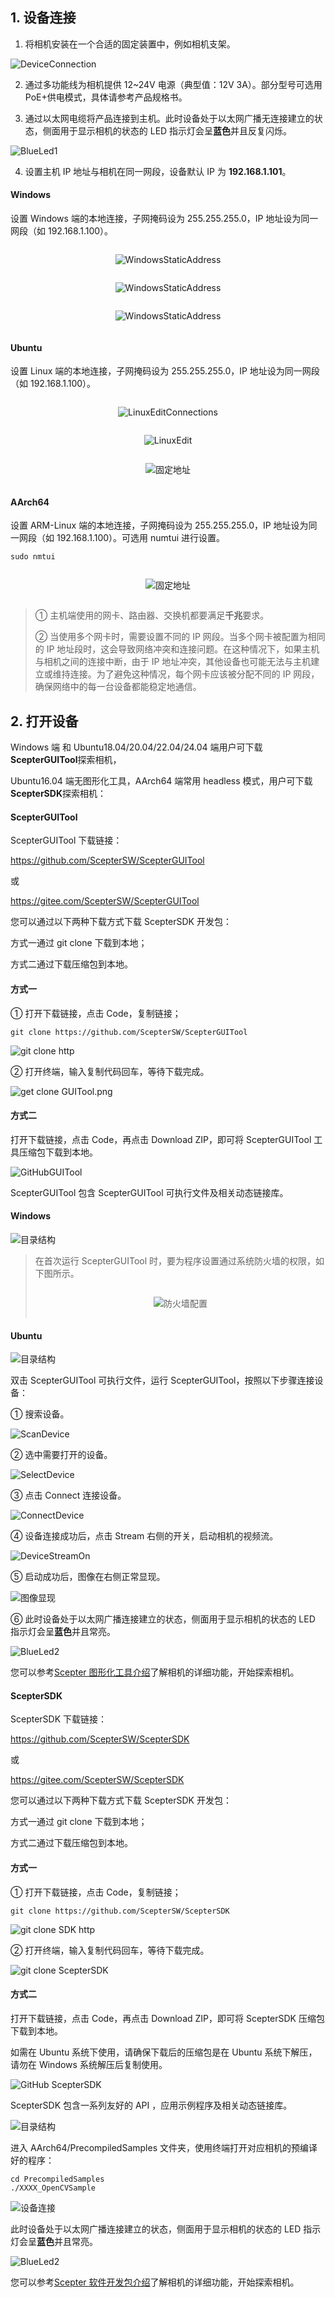 ## 1. 设备连接<!-- {docsify-ignore-all} -->

1. 将相机安装在一个合适的固定装置中，例如相机支架。

![DeviceConnection](Quickstart-asserts/01.png)

2. 通过多功能线为相机提供 12~24V 电源（典型值：12V 3A）。部分型号可选用 PoE+供电模式，具体请参考产品规格书。

3. 通过以太网电缆将产品连接到主机。此时设备处于以太网广播无连接建立的状态，侧面用于显示相机的状态的 LED 指示灯会呈**蓝色**并且反复闪烁。

![BlueLed1](Quickstart-asserts/02.png)

4. 设置主机 IP 地址与相机在同一网段，设备默认 IP 为 **192.168.1.101**。

<!-- tabs:start -->

#### **Windows**

设置 Windows 端的本地连接，子网掩码设为 255.255.255.0，IP 地址设为同一网段（如 192.168.1.100）。

<div class="center">

![WindowsStaticAddress](Quickstart-asserts/03.png)

</div>

<div class="center">

![WindowsStaticAddress](Quickstart-asserts/04.png)

</div>

<div class="center">

![WindowsStaticAddress](Quickstart-asserts/05.png)

</div>

<!-- <div class="center">

![固定地址](Quickstart-asserts/WindowsStaticAddress.png)

</div> -->

#### **Ubuntu**

设置 Linux 端的本地连接，子网掩码设为 255.255.255.0，IP 地址设为同一网段（如 192.168.1.100）。

<div class="center">

![LinuxEditConnections](Quickstart-asserts/06.png)

</div>

<div class="center">

![LinuxEdit](Quickstart-asserts/07.png)

</div>

<div class="center">

![固定地址](Quickstart-asserts/08.png)

</div>

#### **AArch64**

设置 ARM-Linux 端的本地连接，子网掩码设为 255.255.255.0，IP 地址设为同一网段（如 192.168.1.100）。可选用 numtui 进行设置。

```consle
sudo nmtui
```

   <div class="center">

![固定地址](Quickstart-asserts/09.png)

   </div>

<!-- tabs:end -->

> ① 主机端使用的网卡、路由器、交换机都要满足**千兆**要求。
>
> ② 当使用多个网卡时，需要设置不同的 IP 网段。当多个网卡被配置为相同的 IP 地址段时，这会导致网络冲突和连接问题。在这种情况下，如果主机与相机之间的连接中断，由于 IP 地址冲突，其他设备也可能无法与主机建立或维持连接。为了避免这种情况，每个网卡应该被分配不同的 IP 网段，确保网络中的每一台设备都能稳定地通信。

## 2. 打开设备

Windows 端 和 Ubuntu18.04/20.04/22.04/24.04 端用户可下载 **ScepterGUITool**探索相机，

Ubuntu16.04 端无图形化工具，AArch64 端常用 headless 模式，用户可下载 **ScepterSDK**探索相机：

 <!-- tabs:start -->

#### **ScepterGUITool**

ScepterGUITool 下载链接：

<https://github.com/ScepterSW/ScepterGUITool>

或

<https://gitee.com/ScepterSW/ScepterGUITool>

您可以通过以下两种下载方式下载 ScepterSDK 开发包：

方式一通过 git clone 下载到本地；

方式二通过下载压缩包到本地。

<!-- tabs:start -->

#### **方式一**

① 打开下载链接，点击 Code，复制链接；

```
git clone https://github.com/ScepterSW/ScepterGUITool
```

![git clone http](<Quickstart-asserts/10.png>)

② 打开终端，输入复制代码回车，等待下载完成。

![get clone GUITool.png](<Quickstart-asserts/11.png>)

#### **方式二**

打开下载链接，点击 Code，再点击 Download ZIP，即可将 ScepterGUITool 工具压缩包下载到本地。

![GitHubGUITool](<Quickstart-asserts/12.png>)

<!-- tabs:end -->

ScepterGUITool 包含 ScepterGUITool 可执行文件及相关动态链接库。

<!-- tabs:start -->

#### **Windows**

![目录结构](Quickstart-asserts/13.png)

> 在首次运行 ScepterGUITool 时，要为程序设置通过系统防火墙的权限，如下图所示。
>
>  <div class="center">
>
> ![防火墙配置](Quickstart-asserts/14.png)
>
>  </div>

#### **Ubuntu**

![目录结构](Quickstart-asserts/15.png)

<!-- tabs:end -->

双击 ScepterGUITool 可执行文件，运行 ScepterGUITool，按照以下步骤连接设备：

① 搜索设备。

![ScanDevice](Quickstart-asserts/16.png)

② 选中需要打开的设备。

![SelectDevice](Quickstart-asserts/17.png)

③ 点击 Connect 连接设备。

![ConnectDevice](Quickstart-asserts/18.png)

④ 设备连接成功后，点击 Stream 右侧的开关，启动相机的视频流。

![DeviceStreamOn](Quickstart-asserts/19.png)

⑤ 启动成功后，图像在右侧正常显现。

![图像显现](Quickstart-asserts/20.png)

⑥ 此时设备处于以太网广播连接建立的状态，侧面用于显示相机的状态的 LED 指示灯会呈**蓝色**并且常亮。

![BlueLed2](Quickstart-asserts/21.png)

您可以参考[Scepter 图形化工具介绍](/zh-cn/ScepterGUITool/Overview.md)了解相机的详细功能，开始探索相机。

#### **ScepterSDK**

ScepterSDK 下载链接：

<https://github.com/ScepterSW/ScepterSDK>

或

<https://gitee.com/ScepterSW/ScepterSDK>

您可以通过以下两种下载方式下载 ScepterSDK 开发包：

方式一通过 git clone 下载到本地；

方式二通过下载压缩包到本地。

<!-- tabs:start -->

#### **方式一**

① 打开下载链接，点击 Code，复制链接；

```
git clone https://github.com/ScepterSW/ScepterSDK
```

![git clone SDK http](<Quickstart-asserts/22.png>)

② 打开终端，输入复制代码回车，等待下载完成。

![git clone ScepterSDK](<Quickstart-asserts/23.png>)

#### **方式二**

打开下载链接，点击 Code，再点击 Download ZIP，即可将 ScepterSDK 压缩包下载到本地。

如需在 Ubuntu 系统下使用，请确保下载后的压缩包是在 Ubuntu 系统下解压，请勿在 Windows 系统解压后复制使用。

![GitHub ScepterSDK](<Quickstart-asserts/24.png>)

<!-- tabs:end -->

ScepterSDK 包含一系列友好的 API ，应用示例程序及相关动态链接库。

![目录结构](Quickstart-asserts/25.png)

进入 AArch64/PrecompiledSamples 文件夹，使用终端打开对应相机的预编译好的程序：

```consle
cd PrecompiledSamples
./XXXX_OpenCVSample
```

![设备连接](Quickstart-asserts/26.png)

此时设备处于以太网广播连接建立的状态，侧面用于显示相机的状态的 LED 指示灯会呈**蓝色**并且常亮。

![BlueLed2](Quickstart-asserts/21.png)

您可以参考[Scepter 软件开发包介绍](/zh-cn/ScepterSDK/Overview.md)了解相机的详细功能，开始探索相机。

<!-- tabs:end -->

<style>
.center
{
  width: auto;
  display: table;
  margin-left: auto;
  margin-right: auto;
}
</style>
